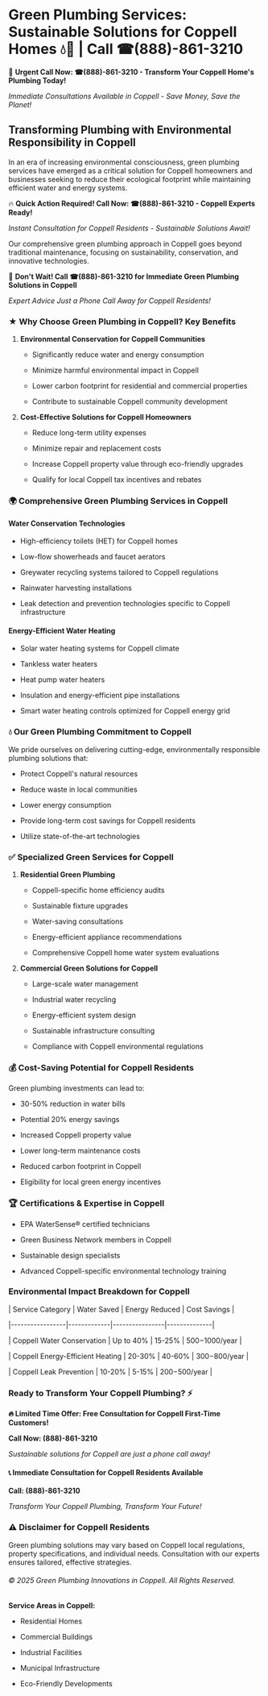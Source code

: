 # Green Plumbing Services: Sustainable Solutions for Coppell Homes 💧🌿 | Call ☎(888)-861-3210

🚨 **Urgent Call Now: ☎(888)-861-3210 - Transform Your Coppell Home's Plumbing Today!**
*Immediate Consultations Available in Coppell - Save Money, Save the Planet!*

## Transforming Plumbing with Environmental Responsibility in Coppell

In an era of increasing environmental consciousness, green plumbing services have emerged as a critical solution for Coppell homeowners and businesses seeking to reduce their ecological footprint while maintaining efficient water and energy systems. 

🔥 **Quick Action Required! Call Now: ☎(888)-861-3210 - Coppell Experts Ready!**
*Instant Consultation for Coppell Residents - Sustainable Solutions Await!*

Our comprehensive green plumbing approach in Coppell goes beyond traditional maintenance, focusing on sustainability, conservation, and innovative technologies.

🚨 **Don't Wait! Call ☎(888)-861-3210 for Immediate Green Plumbing Solutions in Coppell**
*Expert Advice Just a Phone Call Away for Coppell Residents!*

### ★ Why Choose Green Plumbing in Coppell? Key Benefits

1. **Environmental Conservation for Coppell Communities** 
   - Significantly reduce water and energy consumption
   - Minimize harmful environmental impact in Coppell
   - Lower carbon footprint for residential and commercial properties
   - Contribute to sustainable Coppell community development

2. **Cost-Effective Solutions for Coppell Homeowners** 
   - Reduce long-term utility expenses
   - Minimize repair and replacement costs
   - Increase Coppell property value through eco-friendly upgrades
   - Qualify for local Coppell tax incentives and rebates

### 🌍 Comprehensive Green Plumbing Services in Coppell

#### Water Conservation Technologies
- High-efficiency toilets (HET) for Coppell homes
- Low-flow showerheads and faucet aerators
- Greywater recycling systems tailored to Coppell regulations
- Rainwater harvesting installations
- Leak detection and prevention technologies specific to Coppell infrastructure

#### Energy-Efficient Water Heating
- Solar water heating systems for Coppell climate
- Tankless water heaters
- Heat pump water heaters
- Insulation and energy-efficient pipe installations
- Smart water heating controls optimized for Coppell energy grid

### 💧 Our Green Plumbing Commitment to Coppell

We pride ourselves on delivering cutting-edge, environmentally responsible plumbing solutions that:
- Protect Coppell's natural resources
- Reduce waste in local communities
- Lower energy consumption
- Provide long-term cost savings for Coppell residents
- Utilize state-of-the-art technologies

### ✅ Specialized Green Services for Coppell

1. **Residential Green Plumbing**
   - Coppell-specific home efficiency audits
   - Sustainable fixture upgrades
   - Water-saving consultations
   - Energy-efficient appliance recommendations
   - Comprehensive Coppell home water system evaluations

2. **Commercial Green Solutions for Coppell**
   - Large-scale water management
   - Industrial water recycling
   - Energy-efficient system design
   - Sustainable infrastructure consulting
   - Compliance with Coppell environmental regulations

### 💰 Cost-Saving Potential for Coppell Residents

Green plumbing investments can lead to:
- 30-50% reduction in water bills
- Potential 20% energy savings
- Increased Coppell property value
- Lower long-term maintenance costs
- Reduced carbon footprint in Coppell
- Eligibility for local green energy incentives

### 🏆 Certifications & Expertise in Coppell

- EPA WaterSense® certified technicians
- Green Business Network members in Coppell
- Sustainable design specialists
- Advanced Coppell-specific environmental technology training

### Environmental Impact Breakdown for Coppell

| Service Category | Water Saved | Energy Reduced | Cost Savings |
|-----------------|-------------|----------------|--------------|
| Coppell Water Conservation | Up to 40% | 15-25% | $500-$1000/year |
| Coppell Energy-Efficient Heating | 20-30% | 40-60% | $300-$800/year |
| Coppell Leak Prevention | 10-20% | 5-15% | $200-$500/year |

### Ready to Transform Your Coppell Plumbing? ⚡

**🔥 Limited Time Offer: Free Consultation for Coppell First-Time Customers!**

**Call Now: (888)-861-3210**
*Sustainable solutions for Coppell are just a phone call away!*

#### 📞 Immediate Consultation for Coppell Residents Available

**Call: (888)-861-3210**
*Transform Your Coppell Plumbing, Transform Your Future!*

### ⚠️ Disclaimer for Coppell Residents

Green plumbing solutions may vary based on Coppell local regulations, property specifications, and individual needs. Consultation with our experts ensures tailored, effective strategies.

###### © 2025 Green Plumbing Innovations in Coppell. All Rights Reserved.

**Service Areas in Coppell:** 
- Residential Homes
- Commercial Buildings
- Industrial Facilities
- Municipal Infrastructure
- Eco-Friendly Developments